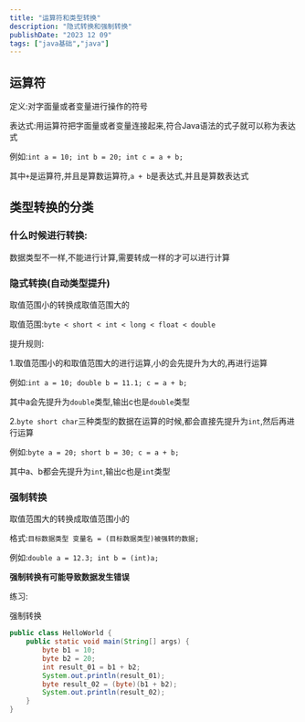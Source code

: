 ```yaml
---
title: "运算符和类型转换"
description: "隐式转换和强制转换"
publishDate: "2023 12 09"
tags: ["java基础","java"]
---
```


## 运算符

定义:对字面量或者变量进行操作的符号

表达式:用运算符把字面量或者变量连接起来,符合Java语法的式子就可以称为表达式

例如:`int a = 10; int b = 20; int c = a + b;`

其中`+`是运算符,并且是算数运算符,`a + b`是表达式,并且是算数表达式

## 类型转换的分类

### 什么时候进行转换:

数据类型不一样,不能进行计算,需要转成一样的才可以进行计算

### 隐式转换(自动类型提升)

取值范围小的转换成取值范围大的

取值范围:`byte < short < int < long < float < double` 

提升规则:

1.取值范围小的和取值范围大的进行运算,小的会先提升为大的,再进行运算

例如:`int a = 10; double b = 11.1; c = a + b;`

其中a会先提升为`double`类型,输出c也是`double`类型
     
2.`byte short char`三种类型的数据在运算的时候,都会直接先提升为`int`,然后再进行运算

例如:`byte a = 20; short b = 30; c = a + b;`

其中a、b都会先提升为`int`,输出c也是`int`类型
  
### 强制转换

取值范围大的转换成取值范围小的

格式:`目标数据类型 变量名 = (目标数据类型)被强转的数据;`

例如:`double a = 12.3; int b = (int)a;`

**强制转换有可能导致数据发生错误**
  
练习:

强制转换

```java
public class HelloWorld {
    public static void main(String[] args) {
        byte b1 = 10;
        byte b2 = 20;
        int result_01 = b1 + b2;
        System.out.println(result_01);
        byte result_02 = (byte)(b1 + b2);
        System.out.println(result_02);
    }
}
```